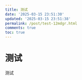 ```yaml
---
title: 测试
date: '2025-03-15 23:51:30'
updated: '2025-03-15 23:51:38'
permalink: /post/test-12mdgr.html
comments: true
toc: true
---
```




# 测试

测试
